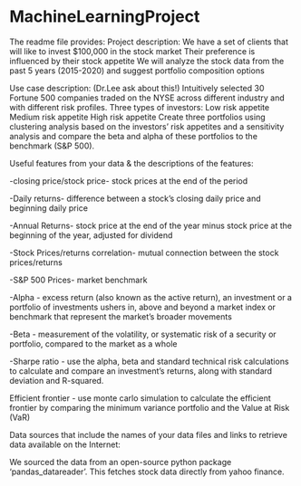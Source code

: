 # MachineLearningProject

The readme file provides:
Project description:
We have a set of clients that will like to invest $100,000 in the stock market
Their preference is influenced by their stock appetite
We will analyze the stock data from the past 5 years (2015-2020) and suggest portfolio composition options



Use case description: (Dr.Lee ask about this!)
Intuitively selected 30 Fortune 500 companies traded on the NYSE across different industry and with different risk profiles. 
Three types of investors:
Low risk appetite
Medium risk appetite
High risk appetite
Create three portfolios using clustering analysis based on the investors’ risk appetites and a sensitivity analysis and compare the beta and alpha of these portfolios to the benchmark (S&P 500).


Useful features from your data & the descriptions of the features:

-closing price/stock price- stock prices at the end of the period

-Daily returns- difference between a stock’s closing daily price and beginning daily price

-Annual Returns-  stock price at the end of the year minus stock price at the beginning of the year, adjusted for dividend

-Stock Prices/returns correlation- mutual connection between the stock prices/returns

-S&P 500 Prices- market benchmark

-Alpha - excess return (also known as the active return), an investment or a portfolio of investments ushers in, above and beyond a market index or benchmark that represent the market’s broader movements

-Beta - measurement of the volatility, or systematic risk of a security or portfolio, compared to the market as a whole

-Sharpe ratio - use the alpha, beta and standard technical risk calculations to calculate and compare an investment’s returns, along with standard deviation and  R-squared.

Efficient frontier - use monte carlo simulation to calculate the efficient frontier by comparing the minimum variance portfolio and the Value at Risk (VaR)





Data sources that include the names of your data files and links to retrieve data available on the Internet:

We sourced the data from an open-source python package ‘pandas_datareader’.
This fetches stock data directly from yahoo finance. 


